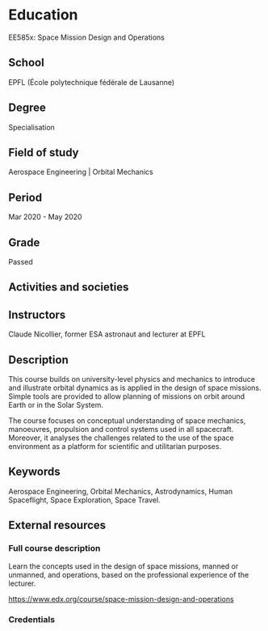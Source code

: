# Education

EE585x: Space Mission Design and Operations

## School

EPFL (École polytechnique fédérale de Lausanne)

## Degree

Specialisation

## Field of study

Aerospace Engineering | Orbital Mechanics

## Period

Mar 2020 - May 2020

## Grade

Passed

## Activities and societies

## Instructors

Claude Nicollier, former ESA astronaut and lecturer at EPFL

## Description

This course builds on university-level physics and mechanics to introduce and
illustrate orbital dynamics as is applied in the design of space missions.
Simple tools are provided to allow planning of missions on orbit around Earth or
in the Solar System.

The course focuses on conceptual understanding of space mechanics, manoeuvres,
propulsion and control systems used in all spacecraft. Moreover, it analyses the
challenges related to the use of the space environment as a platform for
scientific and utilitarian purposes.

## Keywords

Aerospace Engineering, Orbital Mechanics, Astrodynamics, Human Spaceflight,
Space Exploration, Space Travel.

## External resources

### Full course description

Learn the concepts used in the design of space missions, manned or unmanned, and
operations, based on the professional experience of the lecturer.

<https://www.edx.org/course/space-mission-design-and-operations>

### Credentials

<TBD>
